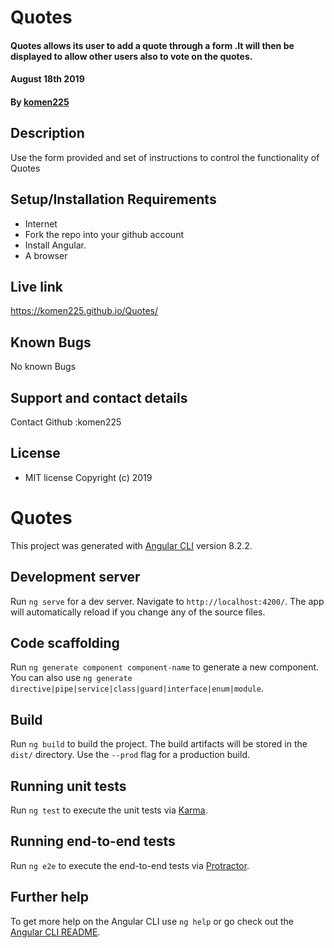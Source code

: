 # Quotes 

#### Quotes allows its user to add a quote through a form .It will then be displayed to allow other users also to vote on the quotes.

#### August 18th 2019

#### By **[komen225](https://github.com/komen225)**

## Description

Use the form provided and set of instructions to control the functionality of Quotes

## Setup/Installation Requirements


* Internet
* Fork the repo into your github account
* Install Angular.
* A browser

## Live link  

https://komen225.github.io/Quotes/

## Known Bugs

No known Bugs

## Support and contact details

Contact Github :komen225

## License

* MIT license 
Copyright (c) 2019 

# Quotes

This project was generated with [Angular CLI](https://github.com/angular/angular-cli) version 8.2.2.

## Development server

Run `ng serve` for a dev server. Navigate to `http://localhost:4200/`. The app will automatically reload if you change any of the source files.

## Code scaffolding

Run `ng generate component component-name` to generate a new component. You can also use `ng generate directive|pipe|service|class|guard|interface|enum|module`.

## Build

Run `ng build` to build the project. The build artifacts will be stored in the `dist/` directory. Use the `--prod` flag for a production build.

## Running unit tests

Run `ng test` to execute the unit tests via [Karma](https://karma-runner.github.io).

## Running end-to-end tests

Run `ng e2e` to execute the end-to-end tests via [Protractor](http://www.protractortest.org/).

## Further help

To get more help on the Angular CLI use `ng help` or go check out the [Angular CLI README](https://github.com/angular/angular-cli/blob/master/README.md).
